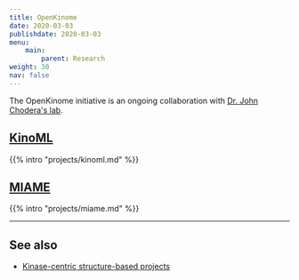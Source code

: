```yaml
---
title: OpenKinome
date: 2020-03-03
publishdate: 2020-03-03
menu:
    main:
        parent: Research
weight: 30
nav: false
---
```


The OpenKinome initiative is an ongoing collaboration with [Dr. John Chodera's lab](http://www.choderalab.org/).


## [KinoML](/projects/kinoml/)

{{% intro "projects/kinoml.md" %}}

## [MIAME](/projects/miame/)

{{% intro "projects/miame.md" %}}

***

## See also

* [Kinase-centric structure-based projects](/research/structure-based/kinases/)

